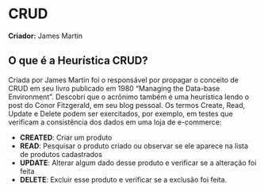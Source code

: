 # CRUD

**Criador:** James Martin

## O que é a Heurística CRUD?

Criada por James Martin foi o responsável por propagar o conceito de CRUD em seu livro publicado em 1980 “Managing the Data-base Environment”. Descobri que o acrônimo também é uma heurística lendo o post  do Conor Fitzgerald, em seu blog pessoal. Os termos Create, Read, Update e Delete podem ser exercitados, por exemplo, em testes que verificam a consistência dos dados em uma loja de e-commerce:

- **CREATED**: Criar um produto
- **READ**: Pesquisar o produto criado ou observar se ele aparece na lista de produtos cadastrados
- **UPDATE**: Alterar algum dado desse produto e verificar se a alteração foi feita
- **DELETE**: Excluir esse produto e verificar se a exclusão foi feita.
